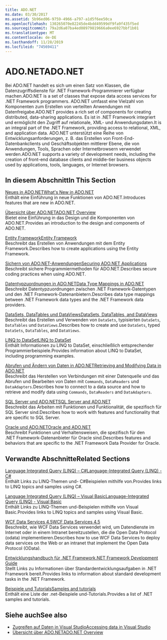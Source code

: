```yaml
---
title: ADO.NET
ms.date: 03/30/2017
ms.assetid: 5b96ed06-9759-4966-a797-a1d5f6ee50ca
ms.openlocfilehash: 130265070e82245de4bdd49599df9fa9f435f5ed
ms.sourcegitcommit: 79a2d6a07ba4ed08979819666a0ee6927bbf1b01
ms.translationtype: MT
ms.contentlocale: de-DE
ms.lasthandoff: 11/28/2019
ms.locfileid: "74569411"
---
```

# <a name="adonet"></a><span data-ttu-id="00701-102">ADO.NET</span><span class="sxs-lookup"><span data-stu-id="00701-102">ADO.NET</span></span>
<span data-ttu-id="00701-103">Bei ADO.NET handelt es sich um einen Satz von Klassen, die Datenzugriffsdienste für .NET Framework-Programmierer verfügbar machen.</span><span class="sxs-lookup"><span data-stu-id="00701-103">ADO.NET is a set of classes that expose data access services for .NET Framework programmers.</span></span> <span data-ttu-id="00701-104">ADO.NET umfasst eine Vielzahl von Komponenten zum Erstellen von verteilten Anwendungen mit Datenfreigabe.</span><span class="sxs-lookup"><span data-stu-id="00701-104">ADO.NET provides a rich set of components for creating distributed, data-sharing applications.</span></span> <span data-ttu-id="00701-105">Es ist in .NET Framework integriert und ermöglicht den Zugriff auf relationale, XML- und Anwendungsdaten.</span><span class="sxs-lookup"><span data-stu-id="00701-105">It is an integral part of the .NET Framework, providing access to relational, XML, and application data.</span></span> <span data-ttu-id="00701-106">ADO.NET unterstützt eine Reihe von Entwicklungsanforderungen, z. B. das Erstellen von Front-End-Datenbankclients und Geschäftsobjekten mittlerer Ebene, die von Anwendungen, Tools, Sprachen oder Internetbrowsern verwendet werden.</span><span class="sxs-lookup"><span data-stu-id="00701-106">ADO.NET supports a variety of development needs, including the creation of front-end database clients and middle-tier business objects used by applications, tools, languages, or Internet browsers.</span></span>  
  
## <a name="in-this-section"></a><span data-ttu-id="00701-107">In diesem Abschnitt</span><span class="sxs-lookup"><span data-stu-id="00701-107">In This Section</span></span>  
 [<span data-ttu-id="00701-108">Neues in ADO.NET</span><span class="sxs-lookup"><span data-stu-id="00701-108">What's New in ADO.NET</span></span>](whats-new.md)  
 <span data-ttu-id="00701-109">Enthält eine Einführung in neue Funktionen von ADO.NET.</span><span class="sxs-lookup"><span data-stu-id="00701-109">Introduces features that are new in ADO.NET.</span></span>  
  
 [<span data-ttu-id="00701-110">Übersicht über ADO.NET</span><span class="sxs-lookup"><span data-stu-id="00701-110">ADO.NET Overview</span></span>](ado-net-overview.md)  
 <span data-ttu-id="00701-111">Bietet eine Einführung in das Design und die Komponenten von ADO.NET.</span><span class="sxs-lookup"><span data-stu-id="00701-111">Provides an introduction to the design and components of ADO.NET.</span></span>  
  
 [<span data-ttu-id="00701-112">Entity Framework</span><span class="sxs-lookup"><span data-stu-id="00701-112">Entity Framework</span></span>](https://go.microsoft.com/fwlink/?LinkID=213876)  
 <span data-ttu-id="00701-113">Beschreibt das Erstellen von Anwendungen mit dem Entity Framework.</span><span class="sxs-lookup"><span data-stu-id="00701-113">Describes how to create applications using the Entity Framework.</span></span>  
  
 [<span data-ttu-id="00701-114">Sichern von ADO.NET-Anwendungen</span><span class="sxs-lookup"><span data-stu-id="00701-114">Securing ADO.NET Applications</span></span>](securing-ado-net-applications.md)  
 <span data-ttu-id="00701-115">Beschreibt sichere Programmiermethoden für ADO.NET.</span><span class="sxs-lookup"><span data-stu-id="00701-115">Describes secure coding practices when using ADO.NET.</span></span>  
  
 [<span data-ttu-id="00701-116">Datentypzuordnungen in ADO.NET</span><span class="sxs-lookup"><span data-stu-id="00701-116">Data Type Mappings in ADO.NET</span></span>](data-type-mappings-in-ado-net.md)  
 <span data-ttu-id="00701-117">Beschreibt Datentypzuordnungen zwischen .NET Framework-Datentypen und den .NET Framework-Datenanbietern.</span><span class="sxs-lookup"><span data-stu-id="00701-117">Describes data type mappings between .NET Framework data types and the .NET Framework data providers.</span></span>  
  
 [<span data-ttu-id="00701-118">DataSets, DataTables und DataViews</span><span class="sxs-lookup"><span data-stu-id="00701-118">DataSets, DataTables, and DataViews</span></span>](./dataset-datatable-dataview/index.md)  
 <span data-ttu-id="00701-119">Beschreibt das Erstellen und Verwenden von `DataSets`, typisierten `DataSets`, `DataTables` und `DataViews`.</span><span class="sxs-lookup"><span data-stu-id="00701-119">Describes how to create and use `DataSets`, typed `DataSets`, `DataTables`, and `DataViews`.</span></span>  
  
 [<span data-ttu-id="00701-120">LINQ to DataSet</span><span class="sxs-lookup"><span data-stu-id="00701-120">LINQ to DataSet</span></span>](linq-to-dataset.md)  
 <span data-ttu-id="00701-121">Enthält Informationen zu LINQ to DataSet, einschließlich entsprechender Programmierbeispiele.</span><span class="sxs-lookup"><span data-stu-id="00701-121">Provides information about LINQ to DataSet, including programming examples.</span></span>  
  
 [<span data-ttu-id="00701-122">Abrufen und Ändern von Daten in ADO.NET</span><span class="sxs-lookup"><span data-stu-id="00701-122">Retrieving and Modifying Data in ADO.NET</span></span>](retrieving-and-modifying-data.md)  
 <span data-ttu-id="00701-123">Beschreibt das Herstellen von Verbindungen mit einer Datenquelle und das Abrufen und Bearbeiten von Daten mit `Commands`, `DataReaders` und `DataAdapters`.</span><span class="sxs-lookup"><span data-stu-id="00701-123">Describes how to connect to a data source and how to retrieve and modify data using `Commands`, `DataReaders` and `DataAdapters`.</span></span>  
  
 [<span data-ttu-id="00701-124">SQL Server und ADO.NET</span><span class="sxs-lookup"><span data-stu-id="00701-124">SQL Server and ADO.NET</span></span>](./sql/index.md)  
 <span data-ttu-id="00701-125">Beschreibt das Arbeiten mit Funktionen und Funktionalität, die spezifisch für SQL Server sind.</span><span class="sxs-lookup"><span data-stu-id="00701-125">Describes how to work with features and functionality that are specific to SQL Server.</span></span>  
  
 [<span data-ttu-id="00701-126">Oracle und ADO.NET</span><span class="sxs-lookup"><span data-stu-id="00701-126">Oracle and ADO.NET</span></span>](oracle-and-adonet.md)  
 <span data-ttu-id="00701-127">Beschreibt Funktionen und Verhaltensweisen, die spezifisch für den .NET Framework-Datenanbieter für Oracle sind.</span><span class="sxs-lookup"><span data-stu-id="00701-127">Describes features and behaviors that are specific to the .NET Framework Data Provider for Oracle.</span></span>  
  
## <a name="related-sections"></a><span data-ttu-id="00701-128">Verwandte Abschnitte</span><span class="sxs-lookup"><span data-stu-id="00701-128">Related Sections</span></span>  
 [<span data-ttu-id="00701-129">Language Integrated Query (LINQ) – C#</span><span class="sxs-lookup"><span data-stu-id="00701-129">Language-Integrated Query (LINQ) - C#</span></span>](../../../csharp/programming-guide/concepts/linq/index.md)  
 <span data-ttu-id="00701-130">Enthält Links zu LINQ-Themen und- C#Beispielen mithilfe von.</span><span class="sxs-lookup"><span data-stu-id="00701-130">Provides links to LINQ topics and samples using C#.</span></span>  
  
 [<span data-ttu-id="00701-131">Language Integrated Query (LINQ) – Visual Basic</span><span class="sxs-lookup"><span data-stu-id="00701-131">Language-Integrated Query (LINQ) - Visual Basic</span></span>](../../../visual-basic/programming-guide/concepts/linq/index.md)  
 <span data-ttu-id="00701-132">Enthält Links zu LINQ-Themen und-Beispielen mithilfe von Visual Basic.</span><span class="sxs-lookup"><span data-stu-id="00701-132">Provides links to LINQ topics and samples using Visual Basic.</span></span>  
  
 [<span data-ttu-id="00701-133">WCF Data Services 4.5</span><span class="sxs-lookup"><span data-stu-id="00701-133">WCF Data Services 4.5</span></span>](../wcf/index.md)  
 <span data-ttu-id="00701-134">Beschreibt, wie WCF Data Services verwendet wird, um Datendienste im Internet oder in einem Intranet bereitzustellen, die die Open Data Protocol (odata) implementieren.</span><span class="sxs-lookup"><span data-stu-id="00701-134">Describes how to use WCF Data Services to deploy data services on the Web or an intranet that implement the Open Data Protocol (OData).</span></span>  
  
 [<span data-ttu-id="00701-135">Entwicklungshandbuch für .NET Framework</span><span class="sxs-lookup"><span data-stu-id="00701-135">.NET Framework Development Guide</span></span>](../../development-guide.md)  
 <span data-ttu-id="00701-136">Stellt Links zu Informationen über Standardentwicklungsaufgaben in .NET Framework bereit.</span><span class="sxs-lookup"><span data-stu-id="00701-136">Provides links to information about standard development tasks in the .NET Framework.</span></span>  
  
 [<span data-ttu-id="00701-137">Beispiele und Tutorials</span><span class="sxs-lookup"><span data-stu-id="00701-137">Samples and tutorials</span></span>](../../../samples-and-tutorials/index.md)  
 <span data-ttu-id="00701-138">Enthält eine Liste der .net-Beispiele und-Tutorials.</span><span class="sxs-lookup"><span data-stu-id="00701-138">Provides a list of .NET samples and tutorials.</span></span>
  
## <a name="see-also"></a><span data-ttu-id="00701-139">Siehe auch</span><span class="sxs-lookup"><span data-stu-id="00701-139">See also</span></span>

- [<span data-ttu-id="00701-140">Zugreifen auf Daten in Visual Studio</span><span class="sxs-lookup"><span data-stu-id="00701-140">Accessing data in Visual Studio</span></span>](/visualstudio/data-tools/accessing-data-in-visual-studio)
- [<span data-ttu-id="00701-141">Übersicht über ADO.NET</span><span class="sxs-lookup"><span data-stu-id="00701-141">ADO.NET Overview</span></span>](ado-net-overview.md)
